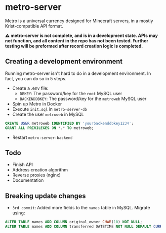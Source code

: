 # metro-server
Metro is a universal currency designed for Minecraft servers, in a mostly Krist-compatible API format.

**⚠️ metro-server is not complete, and is in a development state. APIs may not function, and all content in the repo has not been tested. Further testing will be preformed after record creation logic is completed.**

## Creating a development environment
Running metro-server isn't hard to do in a development environment. In fact, you can do so in 5 steps.
- Create a .env file:
    - `DBKEY`: The password/key for the `root` MySQL user
    - `BACKENDDBKEY`: The password/key for the `metroweb` MySQL user
- Spin up Metro in Docker
- Execute `init.sql` in `metro-server-db`
- Create the user `metroweb` in MySQL
```sql
CREATE USER metroweb IDENTIFIED BY 'yourbackenddbkey1234';
GRANT ALL PRIVILEGES ON *.* TO metroweb;
```
- Restart `metro-server-backend`

## Todo
- Finish API
- Address creation algorithm
- Reverse proxies (nginx)
- Documentation


## Breaking update changes

- `3rd commit`: Added more fields to the `names` table in MySQL. Migrate using:
```sql
ALTER TABLE names ADD COLUMN original_owner CHAR(10) NOT NULL;
ALTER TABLE names ADD COLUMN transferred DATETIME NOT NULL DEFAULT CURRENT_TIMESTAMP();
```